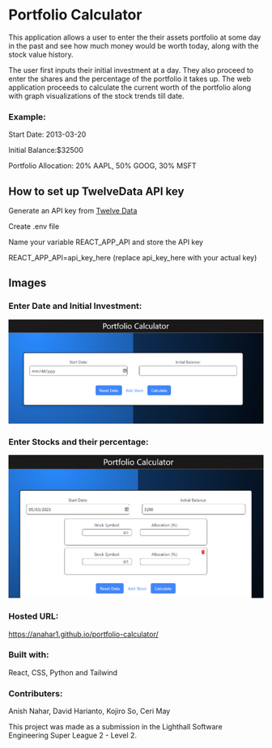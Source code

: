 # Portfolio Calculator

This application allows a user to enter the their assets portfolio at some day in the past and see how much money would be worth today, along with the stock value history.

The user first inputs their initial investment at a day. They also proceed to enter the shares and the percentage of the portfolio it takes up. The web application proceeds to calculate the current worth of the portfolio along with graph visualizations of the stock trends till date.

### Example:
Start Date: 2013-03-20

Initial Balance:$32500

Portfolio Allocation: 20% AAPL, 50% GOOG, 30% MSFT

## How to set up TwelveData API key
Generate an API key from [Twelve Data](https://twelvedata.com/)

Create .env file 

Name your variable REACT_APP_API and store the API key 

REACT_APP_API=api_key_here (replace api_key_here with your actual key)

## Images
### Enter Date and Initial Investment:
![Enter date](./public/ss1.png)
### Enter Stocks and their percentage:
![Enter stocks](./public/ss2.png)

### Hosted URL: 
https://anahar1.github.io/portfolio-calculator/

### Built with:
React, CSS, Python and Tailwind

### Contributers:
Anish Nahar, David Harianto, Kojiro So, Ceri May

This project was made as a submission in the Lighthall Software Engineering Super League 2 - Level 2.

